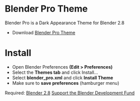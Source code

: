 # Blender Pro Theme
Blender Pro is a Dark Appearance Theme for Blender 2.8
* Download [Blender Pro Theme](https://github.com/Thirioart/blender_pro-theme/archive/master.zip)

# Install
* Open Blender Preferences **(Edit > Preferences)**
* Select the **Themes tab** and click Install…
* Select **blender_pro.xml** and click **Install Theme**
* Make sure to **save preferences** (hamburger menu)

Required: [Blender 2.8](https://www.blender.org/download/)
[Support the Blender Development Fund](https://fund.blender.org)
